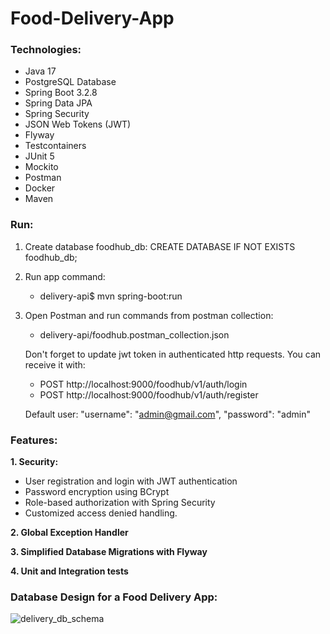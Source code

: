 # Food-Delivery-App

### Technologies:
- Java 17
- PostgreSQL Database
- Spring Boot 3.2.8
- Spring Data JPA
- Spring Security
- JSON Web Tokens (JWT)
- Flyway
- Testcontainers
- JUnit 5
- Mockito 
- Postman
- Docker
- Maven


### Run:
1. Create database foodhub_db:
CREATE DATABASE IF NOT EXISTS foodhub_db;

2. Run app command:
   - delivery-api$ mvn spring-boot:run

3. Open Postman and run commands from postman collection:
   - delivery-api/foodhub.postman_collection.json 

   Don't forget to update jwt token in authenticated http requests. You can receive it with:
   - POST http://localhost:9000/foodhub/v1/auth/login
   - POST http://localhost:9000/foodhub/v1/auth/register

   Default user: "username": "admin@gmail.com", "password": "admin"


### Features:
**1. Security:**
   - User registration and login with JWT authentication
   - Password encryption using BCrypt
   - Role-based authorization with Spring Security
   - Customized access denied handling.
     
**2. Global Exception Handler**

**3. Simplified Database Migrations with Flyway**

**4. Unit and Integration tests**


### Database Design for a Food Delivery App:

![delivery_db_schema](https://github.com/user-attachments/assets/77ca2e21-9c52-4d2b-bb7c-3fd1a25c414b)


